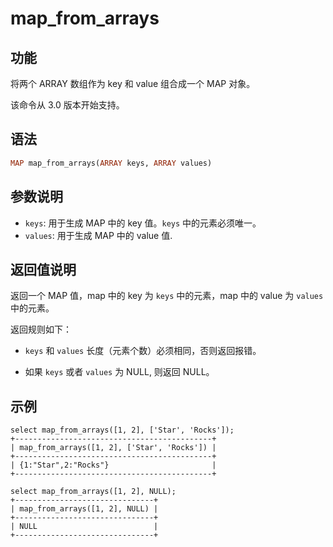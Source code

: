 # map_from_arrays

## 功能

将两个 ARRAY 数组作为 key 和 value 组合成一个 MAP 对象。

该命令从 3.0 版本开始支持。

## 语法

```Haskell
MAP map_from_arrays(ARRAY keys, ARRAY values)
```

## 参数说明

- `keys`: 用于生成 MAP 中的 key 值。`keys` 中的元素必须唯一。
- `values`: 用于生成 MAP 中的 value 值.

## 返回值说明

返回一个 MAP 值，map 中的 key 为 `keys` 中的元素，map 中的 value 为 `values` 中的元素。

返回规则如下：

- `keys` 和 `values` 长度（元素个数）必须相同，否则返回报错。

- 如果 `keys` 或者 `values` 为 NULL, 则返回 NULL。

## 示例

```Plaintext
select map_from_arrays([1, 2], ['Star', 'Rocks']);
+--------------------------------------------+
| map_from_arrays([1, 2], ['Star', 'Rocks']) |
+--------------------------------------------+
| {1:"Star",2:"Rocks"}                       |
+--------------------------------------------+
```

```Plaintext
select map_from_arrays([1, 2], NULL);
+-------------------------------+
| map_from_arrays([1, 2], NULL) |
+-------------------------------+
| NULL                          |
+-------------------------------+
```
